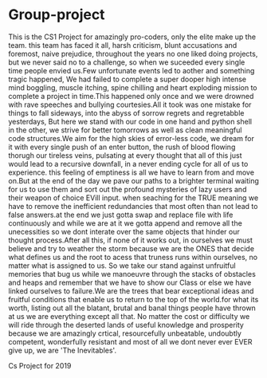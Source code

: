 # Group-project
This is the CS1 Project for amazingly pro-coders, only the elite make up the team.
this team has faced it all, harsh criticism, blunt accusations and foremost, naive prejudice, throughout the years no one liked doing projects, but we never said no to a challenge, so when we suceeded every single time people envied us.Few unfortunate events led to aother and something tragic happened, We had failed to complete a super dooper high intense mind boggling, muscle itching, spine chilling and heart exploding mission to complete a project in time.This happened only once and we were drowned with rave speeches and bullying courtesies.All it took was one mistake for things to fall sideways, into the abyss of sorrow regrets and regretabble yesterdays, But here we stand with our code in one hand and python shell in the other, we strive for better tomorrows as well as clean meaningful code structures.We aim for the high skies of error-less code, we dream for it with every single push of an enter button, the rush of blood flowing thorugh our tireless veins, pulsating at every thought that all of this just would lead to a recursive downfall, in a never ending cycle for all of us to experience. this feeling of emptiness is all we have to learn from and move on.But at the end of the day we pave our paths to a brighter terminal waiting for us to use them and sort out the profound mysteries of lazy users and their weapon of choice EVill input. when seaching for the TRUE meaning we have to remove the inefficient redundancies that most often than not lead to false answers.at the end we just gotta swap and replace file with life continuously and while we are at it we gotta append and remove all the unecessities so we dont interate over the same objects that hinder our thought process.After all this, if none of it works out, in ourselves we must believe and try to weather the storm because we are the ONES that decide what defines us and the root to acess that truness runs within ourselves, no matter what is assigned to us. So we take our stand against unfruitful memories that bug us while we manoeuvre through the stacks of obstacles and heaps and remember that we have to show our Class or else we have linked ourselves to failure.We are the trees that bear exceptional ideas and fruitful conditions that enable us to return to the top of the world.for what its worth, listing out all the blatant, brutal and banal things people have thrown at us we are everything except all that. No matter the cost or difficulty we will ride through the deserted lands of useful knowledge and prosperity because we are amazingly crtical, resourcefully unbeatable, undoubtly competent, wonderfully resistant and most of all we dont never ever EVER give up, we are 'The Inevitables'.

Cs Project for 2019
